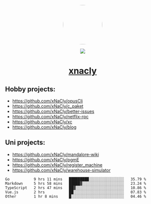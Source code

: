 <p align="center">
  <img style="border-radius: 100px" width="128" height="128" src="https://avatars.githubusercontent.com/u/47723417?v=4"/>
</p>
<p align="center">
  <img src="https://komarev.com/ghpvc/?username=xnacly&&style=flat-square"/>
</p>

<h1 align="center"><a href="https://xnacly.me"> xnacly</a> </h1>

## Hobby projects:
- https://github.com/xNaCly/opusCli
- https://github.com/xNaCly/c_paket
- https://github.com/xNaCly/better-issues
- https://github.com/xNaCly/netflix-rpc
- https://github.com/xNaCly/xc
- https://github.com/xNaCly/blog

## Uni projects:
- https://github.com/xNaCly/mandalore-wiki
- https://github.com/xNaCly/pgmE
- https://github.com/xNaCly/register_machine
- https://github.com/xNaCly/warehouse-simulator


<!--START_SECTION:waka-->

```text
Go           9 hrs 11 mins   █████████░░░░░░░░░░░░░░░░   35.79 %
Markdown     5 hrs 58 mins   █████▓░░░░░░░░░░░░░░░░░░░   23.24 %
TypeScript   2 hrs 47 mins   ██▓░░░░░░░░░░░░░░░░░░░░░░   10.86 %
Vue.js       2 hrs           ██░░░░░░░░░░░░░░░░░░░░░░░   07.83 %
Other        1 hr 8 mins     █░░░░░░░░░░░░░░░░░░░░░░░░   04.46 %
```

<!--END_SECTION:waka-->

